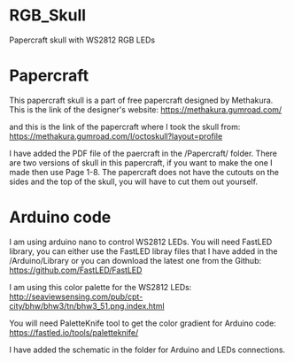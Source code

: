 # RGB_Skull
Papercraft skull with WS2812 RGB LEDs

# Papercraft
This papercraft skull is a part of free papercraft designed by Methakura. This is the link of the designer's website: https://methakura.gumroad.com/

and this is the link of the papercraft where I took the skull from: https://methakura.gumroad.com/l/octoskull?layout=profile

I have added the PDF file of the paercraft in the /Papercraft/ folder. There are two versions of skull in this papercraft, if you want to make the one I made then use Page 1-8. The papercraft does not have the cutouts on the sides and the top of the skull, you will have to cut them out yourself. 

# Arduino code
I am using arduino nano to control WS2812 LEDs. You will need FastLED library, you can either use the FastLED libray files that I have added in the /Arduino/Library or you can download the latest one from the Github:
https://github.com/FastLED/FastLED

I am using this color palette for the WS2812 LEDs: http://seaviewsensing.com/pub/cpt-city/bhw/bhw3/tn/bhw3_51.png.index.html

You will need PaletteKnife tool to get the color gradient for Arduino code: https://fastled.io/tools/paletteknife/

I have added the schematic in the folder for Arduino and LEDs connections.
